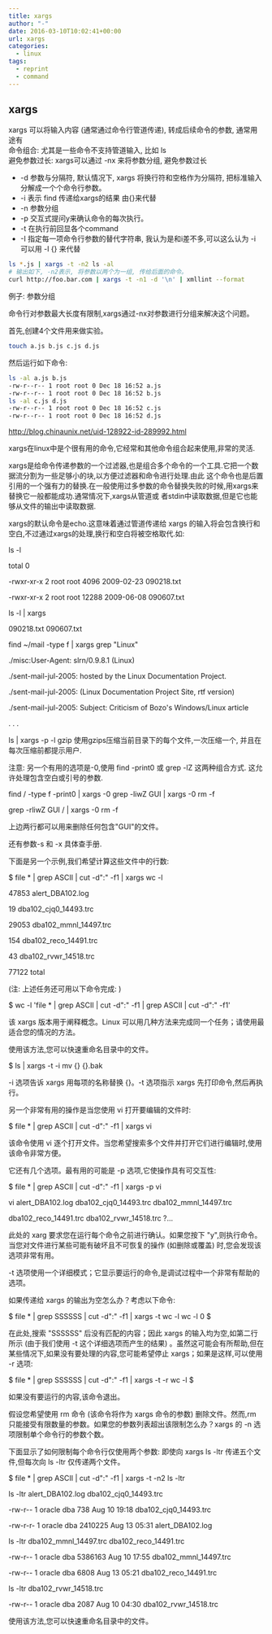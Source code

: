 ```yaml
---
title: xargs
author: "-"
date: 2016-03-10T10:02:41+00:00
url: xargs
categories:
  - linux
tags:
  - reprint
  - command
---
```

## xargs

xargs 可以将输入内容 (通常通过命令行管道传递), 转成后续命令的参数, 通常用途有  
命令组合: 尤其是一些命令不支持管道输入, 比如 ls  
避免参数过长: xargs可以通过 -nx 来将参数分组, 避免参数过长

- -d 参数与分隔符, 默认情况下, xargs 将换行符和空格作为分隔符, 把标准输入分解成一个个命令行参数。
- -i 表示 find 传递给xargs的结果 由{}来代替
- -n 参数分组
- -p 交互式提问y来确认命令的每次执行。
- -t 在执行前回显各个command
- -I 指定每一项命令行参数的替代字符串, 我认为是和i差不多,可以这么认为 -i 可以用 -I {} 来代替

```bash
ls *.js | xargs -t -n2 ls -al
# 输出如下, -n2表示, 将参数以两个为一组, 传给后面的命令。
curl http://foo.bar.com | xargs -t -n1 -d '\n' | xmllint --format
```

例子: 参数分组
  
命令行对参数最大长度有限制,xargs通过-nx对参数进行分组来解决这个问题。

首先,创建4个文件用来做实验。

```bash
touch a.js b.js c.js d.js
```

然后运行如下命令:

```bash
ls -al a.js b.js
-rw-r--r-- 1 root root 0 Dec 18 16:52 a.js
-rw-r--r-- 1 root root 0 Dec 18 16:52 b.js
ls -al c.js d.js
-rw-r--r-- 1 root root 0 Dec 18 16:52 c.js
-rw-r--r-- 1 root root 0 Dec 18 16:52 d.js
```

<http://blog.chinaunix.net/uid-128922-id-289992.html>

xargs在linux中是个很有用的命令,它经常和其他命令组合起来使用,非常的灵活.

xargs是给命令传递参数的一个过滤器,也是组合多个命令的一个工具.它把一个数据流分割为一些足够小的块,以方便过滤器和命令进行处理.由此 这个命令也是后置引用的一个强有力的替换.在一般使用过多参数的命令替换失败的时候,用xargs来替换它一般都能成功.通常情况下,xargs从管道或 者stdin中读取数据,但是它也能够从文件的输出中读取数据.
  
xargs的默认命令是echo.这意味着通过管道传递给 xargs 的输入将会包含换行和空白,不过通过xargs的处理,换行和空白将被空格取代.如:
  
ls -l
  
total 0
  
-rwxr-xr-x 2 root root 4096 2009-02-23 090218.txt
  
-rwxr-xr-x 2 root root 12288 2009-06-08 090607.txt
  
ls -l | xargs
  
090218.txt 090607.txt
  
find ~/mail -type f | xargs grep "Linux"
  
./misc:User-Agent: slrn/0.9.8.1 (Linux)
  
./sent-mail-jul-2005: hosted by the Linux Documentation Project.
  
./sent-mail-jul-2005: (Linux Documentation Project Site, rtf version)
  
./sent-mail-jul-2005: Subject: Criticism of Bozo's Windows/Linux article
  
. . .
  
ls | xargs -p -l gzip 使用gzips压缩当前目录下的每个文件,一次压缩一个, 并且在每次压缩前都提示用户.

注意: 另一个有用的选项是-0,使用 find -print0 或 grep -lZ 这两种组合方式. 这允许处理包含空白或引号的参数.
  
find / -type f -print0 | xargs -0 grep -liwZ GUI | xargs -0 rm -f
  
grep -rliwZ GUI / | xargs -0 rm -f
  
上边两行都可以用来删除任何包含"GUI"的文件。

还有参数-s 和 -x 具体查手册.
  
下面是另一个示例,我们希望计算这些文件中的行数:

$ file * | grep ASCII | cut -d":" -f1 | xargs wc -l

47853 alert_DBA102.log
  
19 dba102_cjq0_14493.trc
  
29053 dba102_mmnl_14497.trc
  
154 dba102_reco_14491.trc
  
43 dba102_rvwr_14518.trc
  
77122 total
  
 (注: 上述任务还可用以下命令完成: )
  
$ wc -l 'file * | grep ASCII | cut -d":" -f1 | grep ASCII | cut -d":" -f1'

该 xargs 版本用于阐释概念。Linux 可以用几种方法来完成同一个任务；请使用最适合您的情况的方法。

使用该方法,您可以快速重命名目录中的文件。

$ ls | xargs -t -i mv {} {}.bak
  
-i 选项告诉 xargs 用每项的名称替换 {}。-t 选项指示 xargs 先打印命令,然后再执行。
  
另一个非常有用的操作是当您使用 vi 打开要编辑的文件时:
  
$ file * | grep ASCII | cut -d":" -f1 | xargs vi
  
该命令使用 vi 逐个打开文件。当您希望搜索多个文件并打开它们进行编辑时,使用该命令非常方便。
  
它还有几个选项。最有用的可能是 -p 选项,它使操作具有可交互性:
  
$ file * | grep ASCII | cut -d":" -f1 | xargs -p vi

vi alert_DBA102.log dba102_cjq0_14493.trc dba102_mmnl_14497.trc

dba102_reco_14491.trc dba102_rvwr_14518.trc ?...

此处的 xarg 要求您在运行每个命令之前进行确认。如果您按下 "y",则执行命令。当您对文件进行某些可能有破坏且不可恢复的操作 (如删除或覆盖) 时,您会发现该选项非常有用。

-t 选项使用一个详细模式；它显示要运行的命令,是调试过程中一个非常有帮助的选项。

如果传递给 xargs 的输出为空怎么办？考虑以下命令:

$ file * | grep SSSSSS | cut -d":" -f1 | xargs -t wc -l wc -l 0 $

在此处,搜索 "SSSSSS" 后没有匹配的内容；因此 xargs 的输入均为空,如第二行所示 (由于我们使用 -t 这个详细选项而产生的结果) 。虽然这可能会有所帮助,但在某些情况下,如果没有要处理的内容,您可能希望停止 xargs；如果是这样,可以使用 -r 选项:

$ file * | grep SSSSSS | cut -d":" -f1 | xargs -t -r wc -l $

如果没有要运行的内容,该命令退出。

假设您希望使用 rm 命令 (该命令将作为 xargs 命令的参数) 删除文件。然而,rm 只能接受有限数量的参数。如果您的参数列表超出该限制怎么办？xargs 的 -n 选项限制单个命令行的参数个数。

下面显示了如何限制每个命令行仅使用两个参数: 即使向 xargs ls -ltr 传递五个文件,但每次向 ls -ltr 仅传递两个文件。

$ file * | grep ASCII | cut -d":" -f1 | xargs -t -n2 ls -ltr

ls -ltr alert_DBA102.log dba102_cjq0_14493.trc

-rw-r-- 1 oracle dba 738 Aug 10 19:18 dba102_cjq0_14493.trc

-rw-r-r- 1 oracle dba 2410225 Aug 13 05:31 alert_DBA102.log

ls -ltr dba102_mmnl_14497.trc dba102_reco_14491.trc

-rw-r-- 1 oracle dba 5386163 Aug 10 17:55 dba102_mmnl_14497.trc

-rw-r-- 1 oracle dba 6808 Aug 13 05:21 dba102_reco_14491.trc

ls -ltr dba102_rvwr_14518.trc

-rw-r-- 1 oracle dba 2087 Aug 10 04:30 dba102_rvwr_14518.trc

使用该方法,您可以快速重命名目录中的文件。
